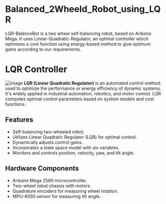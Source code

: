 ﻿# Balanced_2Wheeld_Robot_using_LQR
LQR-BalanceBot is a two wheel self-balancing robot, based on Arduino Mega. It uses Linear-Quadratic-Regulator, an optimal controller which optimizes a cost function using energy-based method to give optimum gains according to our requirements. 

# LQR Controller
![image](https://github.com/23Nero/Balanced_2Wheeld_Robot_using_LQR/assets/134192393/dcc44559-e21b-452f-9ea7-12d9e5df64b0)
**LQR (Linear Quadratic Regulator)** is an automated control method used to optimize the performance or energy efficiency of dynamic systems. It's widely applied in industrial automation, robotics, and motor control. LQR computes optimal control parameters based on system models and cost functions.

## Features

- Self-balancing two-wheeled robot.
- Utilizes Linear Quadratic Regulator (LQR) for optimal control.
- Dynamically adjusts control gains.
- Incorporates a state space model with six variables.
- Monitors and controls position, velocity, yaw, and tilt angle.

## Hardware Components

- Arduino Mega 2560 microcontroller.
- Two-wheel robot chassis with motors.
- Quadrature encoders for measuring wheel rotation.
- MPU-6050 sensor for measuring tilt angle.
